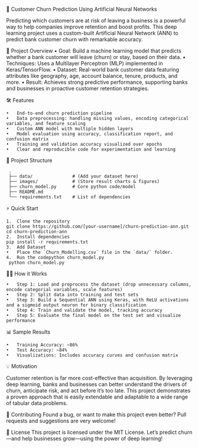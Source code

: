 🧠 Customer Churn Prediction Using Artificial Neural Networks

Predicting which customers are at risk of leaving a business is a powerful way to help companies improve retention and boost profits. This deep learning project uses a custom-built Artificial Neural Network (ANN) to predict bank customer churn with remarkable accuracy.



🚀 Project Overview
	•	Goal: Build a machine learning model that predicts whether a bank customer will leave (churn) or stay, based on their data.
	•	Techniques: Uses a Multilayer Perceptron (MLP) implemented in Keras/TensorFlow.
	•	Dataset: Real-world bank customer data featuring attributes like geography, age, account balance, tenure, products, and more.
	•	Result: Achieves strong predictive performance, supporting banks and businesses in proactive customer retention strategies.


🛠️ Features

	•	End-to-end churn prediction pipeline
	•	Data preprocessing: handling missing values, encoding categorical variables, and feature scaling
	•	Custom ANN model with multiple hidden layers
	•	Model evaluation using accuracy, classification report, and confusion matrix
	•	Training and validation accuracy visualized over epochs
	•	Clear and reproducible code for experimentation and learning


📂 Project Structure

     .
     ├── data/               # (Add your dataset here)
     ├── images/             # (Store result charts & figures)
     ├── churn_model.py      # Core python code/model
     ├── README.md
     └── requirements.txt    # List of dependencies


⚡ Quick Start


	1.	Clone the repository
    git clone https://github.com/[your-username]/churn-prediction-ann.git
    cd churn-prediction-ann
    2.	Install dependencies
    pip install -r requirements.txt
    3.	Add Dataset
	•	Place the `Churn_Modelling.csv` file in the `data/` folder.
	4.	Run the codepython churn_model.py
     python churn_model.py

🧑‍💻 How it Works


	•	Step 1: Load and preprocess the dataset (drop unnecessary columns, encode categorial variables, scale features)
	•	Step 2: Split data into training and test sets
	•	Step 3: Build a Sequential ANN using Keras, with ReLU activations and a sigmoid output neuron for binary classification
	•	Step 4: Train and validate the model, tracking accuracy
	•	Step 5: Evaluate the final model on the test set and visualize performance


📊 Sample Results


	•	Training Accuracy: ~86%
	•	Test Accuracy: ~84%
	•	Visualizations: Includes accuracy curves and confusion matrix

💡 Motivation

Customer retention is far more cost-effective than acquisition. By leveraging deep learning, banks and businesses can better understand the drivers of churn, anticipate risk, and act before it’s too late. This project demonstrates a proven approach that is easily extendable and adaptable to a wide range of tabular data problems.

📝 Contributing
Found a bug, or want to make this project even better? Pull requests and suggestions are very welcome!

📜 License
This project is licensed under the MIT License.
Let’s predict churn—and help businesses grow—using the power of deep learning!



